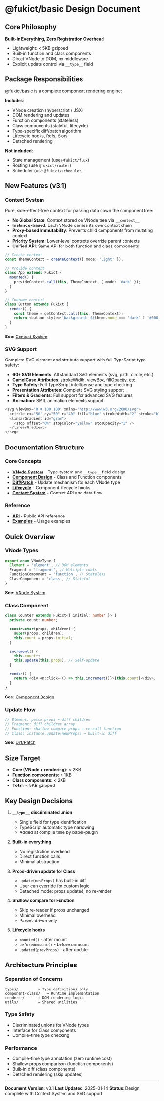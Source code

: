 # @fukict/basic Design Document

## Core Philosophy

**Built-in Everything, Zero Registration Overhead**

- Lightweight: < 5KB gzipped
- Built-in function and class components
- Direct VNode to DOM, no middleware
- Explicit update control via `__type__` field

## Package Responsibilities

@fukict/basic is a complete component rendering engine:

**Includes**:

- VNode creation (hyperscript / JSX)
- DOM rendering and updates
- Function components (stateless)
- Class components (stateful, lifecycle)
- Type-specific diff/patch algorithm
- Lifecycle hooks, Refs, Slots
- Detached rendering

**Not included**:

- State management (use `@fukict/flux`)
- Routing (use `@fukict/router`)
- Scheduler (use `@fukict/scheduler`)

## New Features (v3.1)

### Context System

Pure, side-effect-free context for passing data down the component tree:

- **No Global State**: Context stored on VNode tree via `__context__`
- **Instance-based**: Each VNode carries its own context chain
- **Proxy-based Immutability**: Prevents child components from mutating context
- **Priority System**: Lower-level contexts override parent contexts
- **Unified API**: Same API for both function and class components

```typescript
// Create context
const ThemeContext = createContext({ mode: 'light' });

// Provide context
class App extends Fukict {
  mounted() {
    provideContext.call(this, ThemeContext, { mode: 'dark' });
  }
}

// Consume context
class Button extends Fukict {
  render() {
    const theme = getContext.call(this, ThemeContext);
    return <button style={`background: ${theme.mode === 'dark' ? '#000' : '#fff'}`} />;
  }
}
```

**See**: [Context System](./context-system.md)

### SVG Support

Complete SVG element and attribute support with full TypeScript type safety:

- **60+ SVG Elements**: All standard SVG elements (svg, path, circle, etc.)
- **CamelCase Attributes**: strokeWidth, viewBox, fillOpacity, etc.
- **Type Safety**: Full TypeScript intellisense and type checking
- **Presentation Attributes**: Complete SVG styling support
- **Filters & Gradients**: Full support for advanced SVG features
- **Animation**: SMIL animation elements support

```typescript
<svg viewBox="0 0 100 100" xmlns="http://www.w3.org/2000/svg">
  <circle cx="50" cy="50" r="40" fill="blue" strokeWidth="2" stroke="black" />
  <linearGradient id="grad">
    <stop offset="0%" stopColor="yellow" stopOpacity="1" />
  </linearGradient>
</svg>
```

## Documentation Structure

### Core Concepts

- **[VNode System](./vnode-system.md)** - Type system and `__type__` field design
- **[Component Design](./component-design.md)** - Class and Function components
- **[Diff/Patch](./diff-patch.md)** - Update mechanism for each VNode type
- **[Lifecycle](./lifecycle.md)** - Component lifecycle hooks
- **[Context System](./context-system.md)** - Context API and data flow

### Reference

- **[API](./API.md)** - Public API reference
- **[Examples](./EXAMPLES.md)** - Usage examples

## Quick Overview

### VNode Types

```typescript
export enum VNodeType {
  Element = 'element', // DOM elements
  Fragment = 'fragment', // Multiple roots
  FunctionComponent = 'function', // Stateless
  ClassComponent = 'class', // Stateful
}
```

**See**: [VNode System](./vnode-system.md)

### Class Component

```typescript
class Counter extends Fukict<{ initial: number }> {
  private count: number;

  constructor(props, children) {
    super(props, children);
    this.count = props.initial;
  }

  increment() {
    this.count++;
    this.update(this.props); // Self-update
  }

  render() {
    return <div on:click={() => this.increment()}>{this.count}</div>;
  }
}
```

**See**: [Component Design](./component-design.md)

### Update Flow

```typescript
// Element: patch props + diff children
// Fragment: diff children array
// Function: shallow compare props → re-call function
// Class: instance.update(newProps) → built-in diff
```

**See**: [Diff/Patch](./diff-patch.md)

## Size Target

- **Core (VNode + rendering)**: < 2KB
- **Function components**: < 1KB
- **Class components**: < 2KB
- **Total**: < 5KB gzipped

## Key Design Decisions

1. **`__type__` discriminated union**

   - Single field for type identification
   - TypeScript automatic type narrowing
   - Added at compile time by babel-plugin

2. **Built-in everything**

   - No registration overhead
   - Direct function calls
   - Minimal abstraction

3. **Props-driven update for Class**

   - `update(newProps)` has built-in diff
   - User can override for custom logic
   - Detached mode: props updated, no re-render

4. **Shallow compare for Function**

   - Skip re-render if props unchanged
   - Minimal overhead
   - Parent-driven only

5. **Lifecycle hooks**
   - `mounted()` - after mount
   - `beforeUnmount()` - before unmount
   - `updated(prevProps)` - after update

## Architecture Principles

### Separation of Concerns

```
types/         → Type definitions only
component-class/   → Runtime implementation
renderer/      → DOM rendering logic
utils/         → Shared utilities
```

### Type Safety

- Discriminated unions for VNode types
- Interface for Class components
- Compile-time type checking

### Performance

- Compile-time type annotation (zero runtime cost)
- Shallow props comparison (function components)
- Built-in diff (class components)
- Detached rendering (skip updates)

---

**Document Version**: v3.1
**Last Updated**: 2025-01-14
**Status**: Design complete with Context System and SVG support
